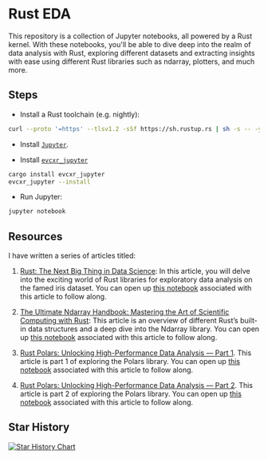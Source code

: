 # Rust EDA

This repository is a collection of Jupyter notebooks, all powered by a Rust kernel. With these notebooks, you'll be able to dive deep into the realm of data analysis with Rust, exploring different datasets and extracting insights with ease using different Rust libraries such as ndarray, plotters, and much more.

## Steps

- Install a Rust toolchain (e.g. nightly):

```sh
curl --proto '=https' --tlsv1.2 -sSf https://sh.rustup.rs | sh -s -- -y --default-toolchain nightly
```

- Install [`Jupyter`](https://jupyter.org/install).

- Install [`evcxr_jupyter`](https://github.com/evcxr/evcxr/blob/main/evcxr_jupyter/README.md)

```sh
cargo install evcxr_jupyter
evcxr_jupyter --install
```

- Run Jupyter:

```sh
jupyter notebook
```

## Resources

I have written a series of articles titled:

1. [Rust: The Next Big Thing in Data Science](https://towardsdatascience.com/rust-the-next-big-thing-in-data-science-319a03305883?source): In this article, you will delve into the exciting world of Rust libraries for exploratory data analysis on the famed iris dataset. You can open up [this notebook](./1-iris-data-analysis-rust.ipynb) associated with this article to follow along.

1. [The Ultimate Ndarray Handbook: Mastering the Art of Scientific Computing with Rust](https://towardsdatascience.com/the-ultimate-ndarray-handbook-mastering-the-art-of-scientific-computing-with-rust-ef5ab767212a): This article is an overview of different Rust’s built-in data structures and a deep dive into the Ndarray library. You can open up [this notebook](./2-ndarray-tutorial.ipynb) associated with this article to follow along.

1. [Rust Polars: Unlocking High-Performance Data Analysis — Part 1](https://towardsdatascience.com/rust-polars-unlocking-high-performance-data-analysis-part-1-ce42af370ece). This article is part 1 of exploring the Polars library. You can open up [this notebook](./3-polars-tutorial-part-1.ipynb) associated with this article to follow along.

1. [Rust Polars: Unlocking High-Performance Data Analysis — Part 2](https://towardsdatascience.com/rust-polars-unlocking-high-performance-data-analysis-part-2-7c58a3cb7a1f). This article is part 2 of exploring the Polars library. You can open up [this notebook](./4-polars-tutorial-part-2.ipynb) associated with this article to follow along.

## Star History

[![Star History Chart](https://api.star-history.com/svg?repos=wiseaidev/rust-data-analysis&type=Date)](https://star-history.com/#wiseaidev/rust-data-analysis&Date)
